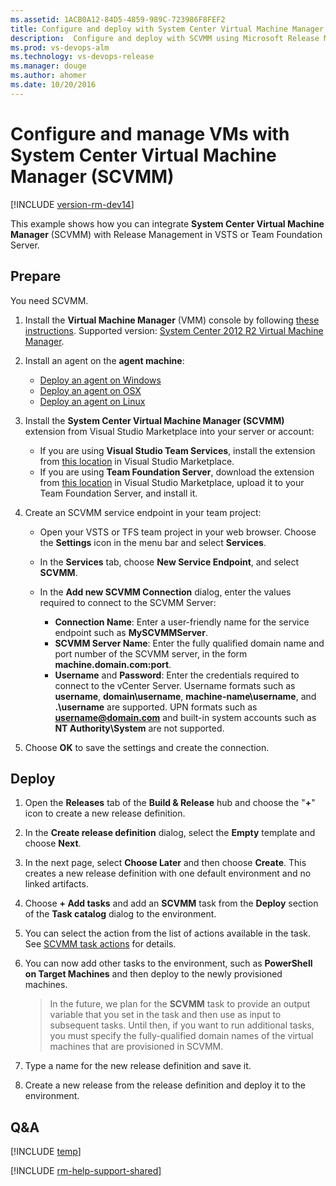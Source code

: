 ```yaml
---
ms.assetid: 1ACB0A12-84D5-4859-989C-723986F8FEF2
title: Configure and deploy with System Center Virtual Machine Manager (SCVMM)
description:  Configure and deploy with SCVMM using Microsoft Release Management in VSTS and TFS
ms.prod: vs-devops-alm
ms.technology: vs-devops-release
ms.manager: douge
ms.author: ahomer
ms.date: 10/20/2016
---
```


# Configure and manage VMs with System Center Virtual Machine Manager (SCVMM)

[!INCLUDE [version-rm-dev14](../../../_shared/version-rm-dev14.md)]

This example shows how you can integrate **System 
Center Virtual Machine Manager** (SCVMM) with Release Management in 
VSTS or Team Foundation Server.

## Prepare

You need SCVMM. 

1. Install the **Virtual Machine Manager** (VMM) console by
   following [these instructions](https://technet.microsoft.com/library/gg610627.aspx).
   Supported version: [System Center 2012 R2 Virtual Machine Manager](https://technet.microsoft.com/library/hh546785.aspx).

1. Install an agent on the **agent machine**:

   * [Deploy an agent on Windows](../../../actions/agents/v2-windows.md)
   * [Deploy an agent on OSX](../../../actions/agents/v2-osx.md)
   * [Deploy an agent on Linux](../../../actions/agents/v2-linux.md)<p />

1. Install the **System Center Virtual Machine Manager (SCVMM)** extension
   from Visual Studio Marketplace into your server or account:

   * If you are using **Visual Studio Team Services**,
     install the extension from [this location](https://marketplace.visualstudio.com/items?itemName=ms-vscs-rm.scvmmapp)
     in Visual Studio Marketplace.
   * If you are using **Team Foundation Server**, download
     the extension from [this location](https://marketplace.visualstudio.com/items?itemName=ms-vscs-rm.scvmmapp)
     in Visual Studio Marketplace, upload it to your
     Team Foundation Server, and install it.<p />

1. Create an SCVMM service endpoint in your team project:

   * Open your VSTS or TFS team project in 
     your web browser. Choose the **Settings** icon in the menu bar and select **Services**.

   * In the **Services** tab, choose **New Service Endpoint**, and select **SCVMM**.

   * In the **Add new SCVMM Connection** 
     dialog, enter the values required to connect to the 
     SCVMM Server:

     - **Connection Name**: Enter a user-friendly name 
       for the service endpoint such as **MySCVMMServer**.
     - **SCVMM Server Name**: Enter the fully qualified domain 
       name and port number of the SCVMM server, in the form **machine.domain.com:port**.
     - **Username** and **Password**: Enter the credentials
       required to connect to the vCenter Server. Username formats such as **username**, **domain\username**,
       **machine-name\\username**, and **.\\username** are supported.
       UPN formats such as **username@domain.com** and built-in system 
       accounts such as **NT Authority\\System** are not supported.<p />

1. Choose **OK** to save the settings and create the connection.

## Deploy

1. Open the **Releases** tab of the **Build &amp; Release** hub and choose the
   "**+**" icon to create a new release definition.

1. In the **Create release definition** dialog, 
   select the **Empty** template and choose **Next**.

1. In the next page, select **Choose Later** and then choose **Create**.
   This creates a new release definition with one 
   default environment and no linked artifacts.

1. Choose **+ Add tasks** and add an **SCVMM** task 
   from the **Deploy** section of the **Task catalog** 
   dialog to the environment.

1. You can select the action from the list of actions available in the task.
   See [SCVMM task actions](manage-vms-using-scvmm.md) for details.
  
1. You can now add other tasks to the environment, 
   such as **PowerShell on Target Machines** and then 
   deploy to the newly provisioned machines.

   > In the future, we plan for the **SCVMM** task 
   to provide an output variable that you
   set in the task and then use as input to subsequent
   tasks. Until then, if you want to run additional tasks, 
   you must specify the fully-qualified domain 
   names of the virtual machines that are provisioned 
   in SCVMM.

1. Type a name for the new release definition and save it.

1. Create a new release from the release definition
   and deploy it to the environment.

## Q&A

<!-- BEGINSECTION class="md-qanda" -->

[!INCLUDE [temp](../../../_shared/qa-versions.md)]

<!-- ENDSECTION -->

[!INCLUDE [rm-help-support-shared](../../../_shared/rm-help-support-shared.md)]
